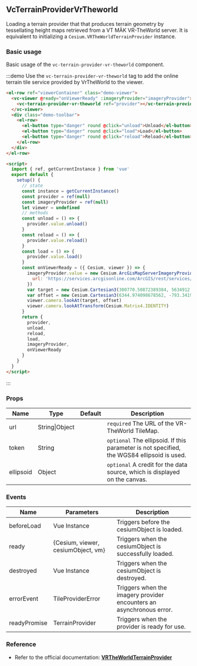 ## VcTerrainProviderVrTheworld

Loading a terrain provider that that produces terrain geometry by tessellating height maps retrieved from a VT MÄK VR-TheWorld server. It is equivalent to initializing a `Cesium.VRTheWorldTerrainProvider` instance.

### Basic usage

Basic usage of the `vc-terrain-provider-vr-theworld` component.

:::demo Use the `vc-terrain-provider-vr-theworld` tag to add the online terrain tile service provided by VrTheWorld to the viewer.

```html
<el-row ref="viewerContainer" class="demo-viewer">
  <vc-viewer @ready="onViewerReady" :imageryProvider="imageryProvider">
    <vc-terrain-provider-vr-theworld ref="provider"></vc-terrain-provider-vr-theworld>
  </vc-viewer>
  <div class="demo-toolbar">
    <el-row>
      <el-button type="danger" round @click="unload">Unload</el-button>
      <el-button type="danger" round @click="load">Load</el-button>
      <el-button type="danger" round @click="reload">Reload</el-button>
    </el-row>
  </div>
</el-row>

<script>
  import { ref, getCurrentInstance } from 'vue'
  export default {
    setup() {
      // state
      const instance = getCurrentInstance()
      const provider = ref(null)
      const imageryProvider = ref(null)
      let viewer = undefined
      // methods
      const unload = () => {
        provider.value.unload()
      }
      const reload = () => {
        provider.value.reload()
      }
      const load = () => {
        provider.value.load()
      }
      const onViewerReady = ({ Cesium, viewer }) => {
        imageryProvider.value = new Cesium.ArcGisMapServerImageryProvider({
          url: 'https://services.arcgisonline.com/ArcGIS/rest/services/World_Imagery/MapServer'
        })
        var target = new Cesium.Cartesian3(300770.50872389384, 5634912.131394585, 2978152.2865545116)
        var offset = new Cesium.Cartesian3(6344.974098678562, -793.3419798081741, 2499.9508860763162)
        viewer.camera.lookAt(target, offset)
        viewer.camera.lookAtTransform(Cesium.Matrix4.IDENTITY)
      }
      return {
        provider,
        unload,
        reload,
        load,
        imageryProvider,
        onViewerReady
      }
    }
  }
</script>
```

:::

### Props

| Name      | Type           | Default | Description                                                                                |
| --------- | -------------- | ------- | ------------------------------------------------------------------------------------------ |
| url       | String\|Object |         | `required` The URL of the VR-TheWorld TileMap.                                             |
| token     | String         |         | `optional` The ellipsoid. If this parameter is not specified, the WGS84 ellipsoid is used. |
| ellipsoid | Object         |         | `optional` A credit for the data source, which is displayed on the canvas.                 |

### Events

| Name         | Parameters                         | Description                                                          |
| ------------ | ---------------------------------- | -------------------------------------------------------------------- |
| beforeLoad   | Vue Instance                       | Triggers before the cesiumObject is loaded.                          |
| ready        | {Cesium, viewer, cesiumObject, vm} | Triggers when the cesiumObject is successfully loaded.               |
| destroyed    | Vue Instance                       | Triggers when the cesiumObject is destroyed.                         |
| errorEvent   | TileProviderError                  | Triggers when the imagery provider encounters an asynchronous error. |
| readyPromise | TerrainProvider                    | Triggers when the provider is ready for use.                         |

### Reference

- Refer to the official documentation: **[VRTheWorldTerrainProvider](https://cesium.com/docs/cesiumjs-ref-doc/VRTheWorldTerrainProvider.html)**
